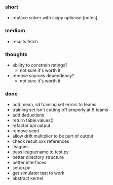 ### short

- replace solver with scipy optimise [notes]

### medium

- results fetch

### thoughts

- ability to constrain ratings?
  - not sure it's worth it
- remove sources dependency?
  - not sure it's worth it

### done

- add mean, sd training set errors to teams
- training set isn't cutting off properly at 6 teams
- add deductions
- return table.values()
- refactor api output
- remove seed
- allow drift multiplier to be part of output
- check result.xxx references
- leagues
- pass leaguename to test.py
- better directory structure
- better interfaces
- setup.py
- get simulator test to work
- abstract kernel

